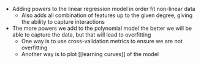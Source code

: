 - Adding powers to the linear regression model in order fit non-linear data
    - Also adds all combination of features up to the given degree, giving the ability to capture interactions
- The more powers we add to the polynomial model the better we will be able to capture the data, but that will lead to overfitting
    - One way is to use cross-validation metrics to ensure we are not overfitting
    - Another way is to plot [[learning curves]] of the model
